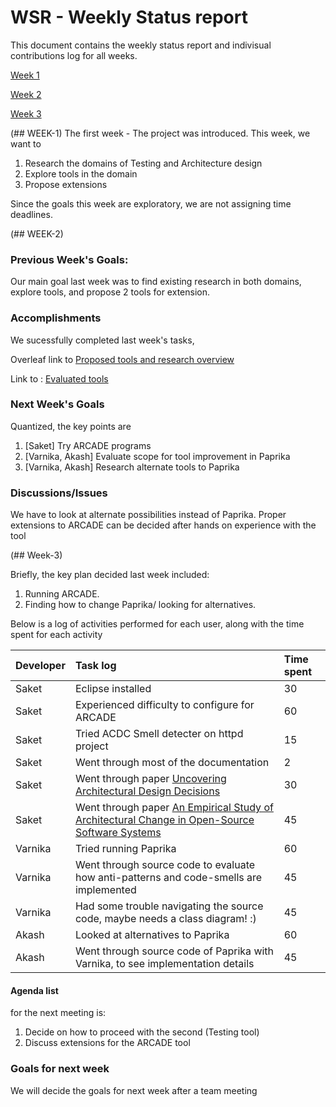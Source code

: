 # WSR - Weekly Status report

This document contains the weekly status report and indivisual contributions log for all weeks.

[Week 1](##Week-1)

[Week 2](##Week-2)

[Week 3](##Week-3)


(## WEEK-1)
The first week - The project was introduced. This week, we want to
1. Research the domains of Testing and Architecture design
2. Explore tools in the domain
3. Propose extensions

Since the goals this week are exploratory, we are not assigning time deadlines.

(## WEEK-2)

### Previous Week's Goals:
Our main goal last week was to find existing research in both domains, explore tools, and propose 2 tools for extension.

### Accomplishments
We sucessfully completed last week's tasks,

Overleaf link to [Proposed tools and research overview](https://www.overleaf.com/13226372zyhdhrkqyqmm#/50905821/)

Link to : [Evaluated tools](https://github.com/saketrule/SElab_SemVI/blob/master/proposed_tools.md)
### Next Week's Goals

Quantized, the key points are

1. [Saket]                  Try ARCADE programs
2. [Varnika, Akash]    Evaluate scope for tool improvement in Paprika
3. [Varnika, Akash]    Research alternate tools to Paprika

### Discussions/Issues

We have to look at alternate possibilities instead of Paprika.
Proper extensions to ARCADE can be decided after hands on experience with the tool


(## Week-3)

Briefly, the key plan decided last week included:
1. Running ARCADE. 
2. Finding how to change Paprika/ looking for alternatives.

Below is a log of activities performed for each user, along with the time spent for each activity

| Developer | Task log | Time spent |
|:----------|:---------|:-----------|
| Saket | Eclipse installed | 30 |
| Saket | Experienced difficulty to configure for ARCADE | 60 |
| Saket | Tried ACDC Smell detecter on httpd project | 15 |
| Saket | Went through most of the documentation | 2 |
| Saket | Went through paper [Uncovering Architectural Design Decisions](https://arxiv.org/pdf/1704.04798.pdf) | 30 |
| Saket | Went through paper [An Empirical Study of Architectural Change in Open-Source Software Systems](http://shahbazian.me/papers/msr.pdf) | 45 |
| Varnika | Tried running Paprika | 60 |
| Varnika | Went through source code to evaluate how anti-patterns and code-smells are implemented | 45 |
| Varnika | Had some trouble navigating the source code, maybe needs a class diagram! :) | 45 |
| Akash | Looked at alternatives to Paprika | 60 |
| Akash | Went through source code of Paprika with Varnika, to see implementation details | 45 |

#### Agenda list
for the next meeting is:
1. Decide on how to proceed with the second (Testing tool)
2. Discuss extensions for the ARCADE tool

### Goals for next week
We will decide the goals for next week after a team meeting
